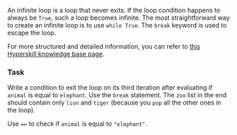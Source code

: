 

An infinite loop is a loop that never exits. If the loop condition happens to 
always be `True`, such a loop becomes infinite. The most straightforward way to create
an infinite loop is to use `while True`. The `break` keyword is used to 
escape the loop.  

For more structured and detailed information, you can refer to [this Hyperskill knowledge base page](https://hyperskill.org/learn/step/6302#break?utm_source=jba&utm_medium=jba_courses_links).
  
### Task
Write a condition to exit the loop on its third iteration after evaluating if `animal`
is equal to `elephant`.  Use the `break` statement.  The `zoo` list in the end should contain 
only `lion` and `tiger` (because you `pop` all the other ones in the loop).

<div class="hint">Use <code>==</code> to check if <code>animal</code> is equal to <code>"elephant"</code>.</div>
